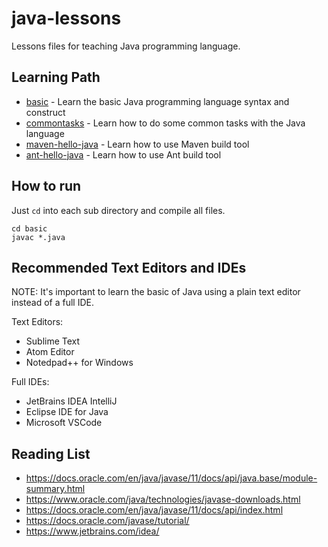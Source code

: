 # java-lessons

Lessons files for teaching Java programming language.

## Learning Path

* [basic](basic) - Learn the basic Java programming language syntax and construct
* [commontasks](commontasks) - Learn how to do some common tasks with the Java language
* [maven-hello-java](maven-hello-java) - Learn how to use Maven build tool
* [ant-hello-java](ant-hello-java) - Learn how to use Ant build tool

## How to run

Just `cd` into each sub directory and compile all files.

```
cd basic
javac *.java
```

## Recommended Text Editors and IDEs

NOTE: It's important to learn the basic of Java using a plain text editor instead of a full IDE.

Text Editors:

* Sublime Text
* Atom Editor
* Notedpad++ for Windows

Full IDEs:

* JetBrains IDEA IntelliJ
* Eclipse IDE for Java
* Microsoft VSCode

## Reading List

* https://docs.oracle.com/en/java/javase/11/docs/api/java.base/module-summary.html
* https://www.oracle.com/java/technologies/javase-downloads.html
* https://docs.oracle.com/en/java/javase/11/docs/api/index.html
* https://docs.oracle.com/javase/tutorial/
* https://www.jetbrains.com/idea/
